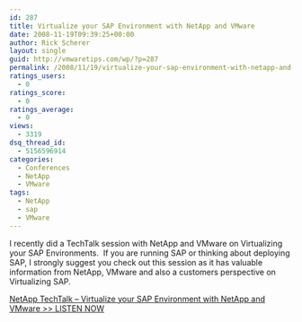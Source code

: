 ```yaml
---
id: 287
title: Virtualize your SAP Environment with NetApp and VMware
date: 2008-11-19T09:39:25+00:00
author: Rick Scherer
layout: single
guid: http://vmwaretips.com/wp/?p=287
permalink: /2008/11/19/virtualize-your-sap-environment-with-netapp-and-vmware/
ratings_users:
  - 0
ratings_score:
  - 0
ratings_average:
  - 0
views:
  - 3319
dsq_thread_id:
  - 5156596914
categories:
  - Conferences
  - NetApp
  - VMware
tags:
  - NetApp
  - sap
  - VMware
---
```

I recently did a TechTalk session with NetApp and VMware on Virtualizing your SAP Environments.  If you are running SAP or thinking about deploying SAP, I strongly suggest you check out this session as it has valuable information from NetApp, VMware and also a customers perspective on Virtualizing SAP.

<a href="http://www-download.netapp.com/edm/TT/WOD/WOD20081106/index.html" target="_blank">NetApp TechTalk &#8211; Virtualize your SAP Environment with NetApp and VMware >> LISTEN NOW</a>
